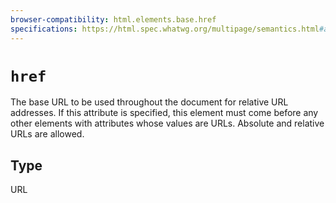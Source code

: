 ```yaml
---
browser-compatibility: html.elements.base.href
specifications: https://html.spec.whatwg.org/multipage/semantics.html#attr-base-href
---
```


# `href`

The base URL to be used throughout the document for relative URL addresses. If this attribute is specified, this element must come before any other elements with attributes whose values are URLs. Absolute and relative URLs are allowed.

## Type

URL

